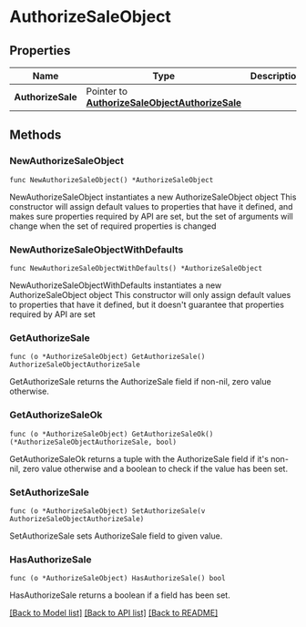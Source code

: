 # AuthorizeSaleObject

## Properties

Name | Type | Description | Notes
------------ | ------------- | ------------- | -------------
**AuthorizeSale** | Pointer to [**AuthorizeSaleObjectAuthorizeSale**](AuthorizeSaleObjectAuthorizeSale.md) |  | [optional] 

## Methods

### NewAuthorizeSaleObject

`func NewAuthorizeSaleObject() *AuthorizeSaleObject`

NewAuthorizeSaleObject instantiates a new AuthorizeSaleObject object
This constructor will assign default values to properties that have it defined,
and makes sure properties required by API are set, but the set of arguments
will change when the set of required properties is changed

### NewAuthorizeSaleObjectWithDefaults

`func NewAuthorizeSaleObjectWithDefaults() *AuthorizeSaleObject`

NewAuthorizeSaleObjectWithDefaults instantiates a new AuthorizeSaleObject object
This constructor will only assign default values to properties that have it defined,
but it doesn't guarantee that properties required by API are set

### GetAuthorizeSale

`func (o *AuthorizeSaleObject) GetAuthorizeSale() AuthorizeSaleObjectAuthorizeSale`

GetAuthorizeSale returns the AuthorizeSale field if non-nil, zero value otherwise.

### GetAuthorizeSaleOk

`func (o *AuthorizeSaleObject) GetAuthorizeSaleOk() (*AuthorizeSaleObjectAuthorizeSale, bool)`

GetAuthorizeSaleOk returns a tuple with the AuthorizeSale field if it's non-nil, zero value otherwise
and a boolean to check if the value has been set.

### SetAuthorizeSale

`func (o *AuthorizeSaleObject) SetAuthorizeSale(v AuthorizeSaleObjectAuthorizeSale)`

SetAuthorizeSale sets AuthorizeSale field to given value.

### HasAuthorizeSale

`func (o *AuthorizeSaleObject) HasAuthorizeSale() bool`

HasAuthorizeSale returns a boolean if a field has been set.


[[Back to Model list]](../README.md#documentation-for-models) [[Back to API list]](../README.md#documentation-for-api-endpoints) [[Back to README]](../README.md)


